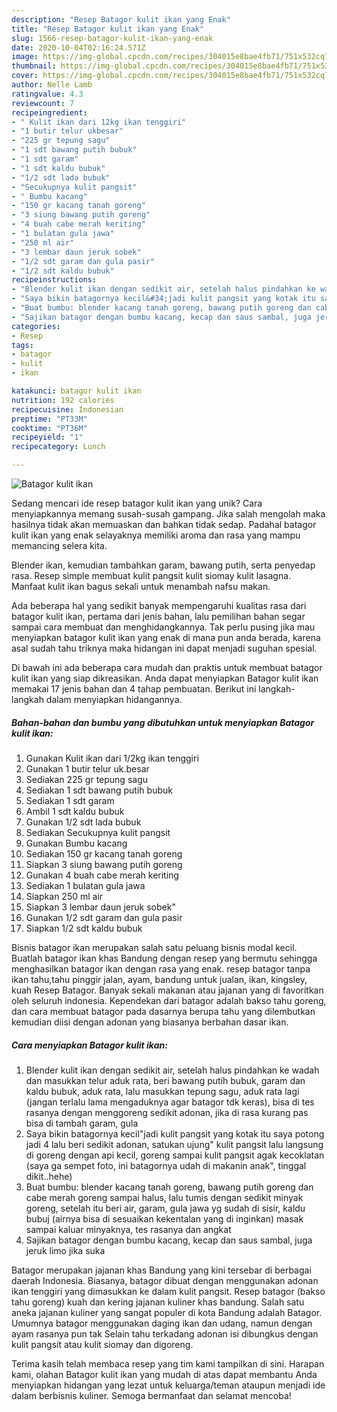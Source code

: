 ```yaml
---
description: "Resep Batagor kulit ikan yang Enak"
title: "Resep Batagor kulit ikan yang Enak"
slug: 1566-resep-batagor-kulit-ikan-yang-enak
date: 2020-10-04T02:16:24.571Z
image: https://img-global.cpcdn.com/recipes/304015e8bae4fb71/751x532cq70/batagor-kulit-ikan-foto-resep-utama.jpg
thumbnail: https://img-global.cpcdn.com/recipes/304015e8bae4fb71/751x532cq70/batagor-kulit-ikan-foto-resep-utama.jpg
cover: https://img-global.cpcdn.com/recipes/304015e8bae4fb71/751x532cq70/batagor-kulit-ikan-foto-resep-utama.jpg
author: Nelle Lamb
ratingvalue: 4.3
reviewcount: 7
recipeingredient:
- " Kulit ikan dari 12kg ikan tenggiri"
- "1 butir telur ukbesar"
- "225 gr tepung sagu"
- "1 sdt bawang putih bubuk"
- "1 sdt garam"
- "1 sdt kaldu bubuk"
- "1/2 sdt lada bubuk"
- "Secukupnya kulit pangsit"
- " Bumbu kacang"
- "150 gr kacang tanah goreng"
- "3 siung bawang putih goreng"
- "4 buah cabe merah keriting"
- "1 bulatan gula jawa"
- "250 ml air"
- "3 lembar daun jeruk sobek"
- "1/2 sdt garam dan gula pasir"
- "1/2 sdt kaldu bubuk"
recipeinstructions:
- "Blender kulit ikan dengan sedikit air, setelah halus pindahkan ke wadah dan masukkan telur aduk rata, beri bawang putih bubuk, garam dan kaldu bubuk, aduk rata, lalu masukkan tepung sagu, aduk rata lagi (jangan terlalu lama mengaduknya agar batagor tdk keras), bisa di tes rasanya dengan menggoreng sedikit adonan, jika di rasa kurang pas bisa di tambah garam, gula"
- "Saya bikin batagornya kecil&#34;jadi kulit pangsit yang kotak itu saya potong jadi 4 lalu beri sedikit adonan, satukan ujung&#34; kulit pangsit lalu langsung di goreng dengan api kecil, goreng sampai kulit pangsit agak kecoklatan (saya ga sempet foto, ini batagornya udah di makanin anak&#34;, tinggal dikit..hehe)"
- "Buat bumbu: blender kacang tanah goreng, bawang putih goreng dan cabe merah goreng sampai halus, lalu tumis dengan sedikit minyak goreng, setelah itu beri air, garam, gula jawa yg sudah di sisir, kaldu bubuj (airnya bisa di sesuaikan kekentalan yang di inginkan) masak sampai kaluar minyaknya, tes rasanya dan angkat"
- "Sajikan batagor dengan bumbu kacang, kecap dan saus sambal, juga jeruk limo jika suka"
categories:
- Resep
tags:
- batagor
- kulit
- ikan

katakunci: batagor kulit ikan 
nutrition: 192 calories
recipecuisine: Indonesian
preptime: "PT33M"
cooktime: "PT36M"
recipeyield: "1"
recipecategory: Lunch

---
```



![Batagor kulit ikan](https://img-global.cpcdn.com/recipes/304015e8bae4fb71/751x532cq70/batagor-kulit-ikan-foto-resep-utama.jpg)

Sedang mencari ide resep batagor kulit ikan yang unik? Cara menyiapkannya memang susah-susah gampang. Jika salah mengolah maka hasilnya tidak akan memuaskan dan bahkan tidak sedap. Padahal batagor kulit ikan yang enak selayaknya memiliki aroma dan rasa yang mampu memancing selera kita.

Blender ikan, kemudian tambahkan garam, bawang putih, serta penyedap rasa. Resep simple membuat kulit pangsit kulit siomay kulit lasagna. Manfaat kulit ikan bagus sekali untuk menambah nafsu makan.

Ada beberapa hal yang sedikit banyak mempengaruhi kualitas rasa dari batagor kulit ikan, pertama dari jenis bahan, lalu pemilihan bahan segar sampai cara membuat dan menghidangkannya. Tak perlu pusing jika mau menyiapkan batagor kulit ikan yang enak di mana pun anda berada, karena asal sudah tahu triknya maka hidangan ini dapat menjadi suguhan spesial.


Di bawah ini ada beberapa cara mudah dan praktis untuk membuat batagor kulit ikan yang siap dikreasikan. Anda dapat menyiapkan Batagor kulit ikan memakai 17 jenis bahan dan 4 tahap pembuatan. Berikut ini langkah-langkah dalam menyiapkan hidangannya.

<!--inarticleads1-->

##### Bahan-bahan dan bumbu yang dibutuhkan untuk menyiapkan Batagor kulit ikan:

1. Gunakan  Kulit ikan dari 1/2kg ikan tenggiri
1. Gunakan 1 butir telur uk.besar
1. Sediakan 225 gr tepung sagu
1. Sediakan 1 sdt bawang putih bubuk
1. Sediakan 1 sdt garam
1. Ambil 1 sdt kaldu bubuk
1. Gunakan 1/2 sdt lada bubuk
1. Sediakan Secukupnya kulit pangsit
1. Gunakan  Bumbu kacang
1. Sediakan 150 gr kacang tanah goreng
1. Siapkan 3 siung bawang putih goreng
1. Gunakan 4 buah cabe merah keriting
1. Sediakan 1 bulatan gula jawa
1. Siapkan 250 ml air
1. Siapkan 3 lembar daun jeruk sobek&#34;
1. Gunakan 1/2 sdt garam dan gula pasir
1. Siapkan 1/2 sdt kaldu bubuk


Bisnis batagor ikan merupakan salah satu peluang bisnis modal kecil. Buatlah batagor ikan khas Bandung dengan resep yang bermutu sehingga menghasilkan batagor ikan dengan rasa yang enak. resep batagor tanpa ikan tahu,tahu pinggir jalan, ayam, bandung untuk jualan, ikan, kingsley, kuah Resep Batagor. Banyak sekali makanan atau jajanan yang di favoritkan oleh seluruh indonesia. Kependekan dari batagor adalah bakso tahu goreng, dan cara membuat batagor pada dasarnya berupa tahu yang dilembutkan kemudian diisi dengan adonan yang biasanya berbahan dasar ikan. 

<!--inarticleads2-->

##### Cara menyiapkan Batagor kulit ikan:

1. Blender kulit ikan dengan sedikit air, setelah halus pindahkan ke wadah dan masukkan telur aduk rata, beri bawang putih bubuk, garam dan kaldu bubuk, aduk rata, lalu masukkan tepung sagu, aduk rata lagi (jangan terlalu lama mengaduknya agar batagor tdk keras), bisa di tes rasanya dengan menggoreng sedikit adonan, jika di rasa kurang pas bisa di tambah garam, gula
1. Saya bikin batagornya kecil&#34;jadi kulit pangsit yang kotak itu saya potong jadi 4 lalu beri sedikit adonan, satukan ujung&#34; kulit pangsit lalu langsung di goreng dengan api kecil, goreng sampai kulit pangsit agak kecoklatan (saya ga sempet foto, ini batagornya udah di makanin anak&#34;, tinggal dikit..hehe)
1. Buat bumbu: blender kacang tanah goreng, bawang putih goreng dan cabe merah goreng sampai halus, lalu tumis dengan sedikit minyak goreng, setelah itu beri air, garam, gula jawa yg sudah di sisir, kaldu bubuj (airnya bisa di sesuaikan kekentalan yang di inginkan) masak sampai kaluar minyaknya, tes rasanya dan angkat
1. Sajikan batagor dengan bumbu kacang, kecap dan saus sambal, juga jeruk limo jika suka


Batagor merupakan jajanan khas Bandung yang kini tersebar di berbagai daerah Indonesia. Biasanya, batagor dibuat dengan menggunakan adonan ikan tenggiri yang dimasukkan ke dalam kulit pangsit. Resep batagor (bakso tahu goreng) kuah dan kering jajanan kuliner khas bandung. Salah satu aneka jajanan kuliner yang sangat populer di kota Bandung adalah Batagor. Umumnya batagor menggunakan daging ikan dan udang, namun dengan ayam rasanya pun tak Selain tahu terkadang adonan isi dibungkus dengan kulit pangsit atau kulit siomay dan digoreng. 

Terima kasih telah membaca resep yang tim kami tampilkan di sini. Harapan kami, olahan Batagor kulit ikan yang mudah di atas dapat membantu Anda menyiapkan hidangan yang lezat untuk keluarga/teman ataupun menjadi ide dalam berbisnis kuliner. Semoga bermanfaat dan selamat mencoba!
